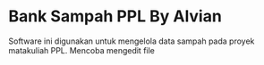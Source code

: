 # Bank Sampah PPL By Alvian
Software ini digunakan untuk mengelola data sampah pada proyek matakuliah PPL.
Mencoba mengedit file
